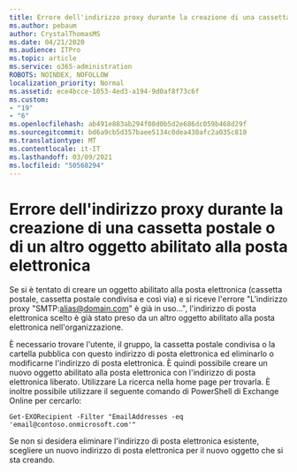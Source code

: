 ```yaml
---
title: Errore dell'indirizzo proxy durante la creazione di una cassetta postale condivisa
ms.author: pebaum
author: CrystalThomasMS
ms.date: 04/21/2020
ms.audience: ITPro
ms.topic: article
ms.service: o365-administration
ROBOTS: NOINDEX, NOFOLLOW
localization_priority: Normal
ms.assetid: ece4bcce-1053-4ed3-a194-9d0af8f73c6f
ms.custom:
- "19"
- "6"
ms.openlocfilehash: ab491e883ab294f08d0b5d2e686dc059b468d29f
ms.sourcegitcommit: bd6a9cb5d357baee5134c0dea430afc2a035c810
ms.translationtype: MT
ms.contentlocale: it-IT
ms.lasthandoff: 03/09/2021
ms.locfileid: "50568294"
---
```

# <a name="proxy-address-error-while-creating-a-mailbox-or-other-email-enabled-object"></a>Errore dell'indirizzo proxy durante la creazione di una cassetta postale o di un altro oggetto abilitato alla posta elettronica

Se si è tentato di creare un oggetto abilitato alla posta elettronica (cassetta postale, cassetta postale condivisa e così via) e si riceve l'errore "L'indirizzo proxy "SMTP:alias@domain.com" è già in uso...", l'indirizzo di posta elettronica scelto è già stato preso da un altro oggetto abilitato alla posta elettronica nell'organizzazione.
  
È necessario trovare l'utente, il gruppo, la cassetta postale condivisa o la cartella pubblica con questo indirizzo di posta elettronica ed eliminarlo o modificarne l'indirizzo di posta elettronica. È quindi possibile creare un nuovo oggetto abilitato alla posta elettronica con l'indirizzo di posta elettronica liberato. Utilizzare La ricerca nella home page per trovarla. È inoltre possibile utilizzare il seguente comando di PowerShell di Exchange Online per cercarlo:

`
    Get-EXORecipient -Filter "EmailAddresses -eq 'email@contoso.onmicrosoft.com'"
`
  
Se non si desidera eliminare l'indirizzo di posta elettronica esistente, scegliere un nuovo indirizzo di posta elettronica per il nuovo oggetto che si sta creando.
  